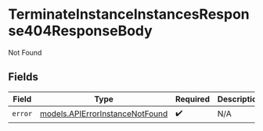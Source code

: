 # TerminateInstanceInstancesResponse404ResponseBody

Not Found


## Fields

| Field                                                                    | Type                                                                     | Required                                                                 | Description                                                              |
| ------------------------------------------------------------------------ | ------------------------------------------------------------------------ | ------------------------------------------------------------------------ | ------------------------------------------------------------------------ |
| `error`                                                                  | [models.APIErrorInstanceNotFound](../models/apierrorinstancenotfound.md) | :heavy_check_mark:                                                       | N/A                                                                      |